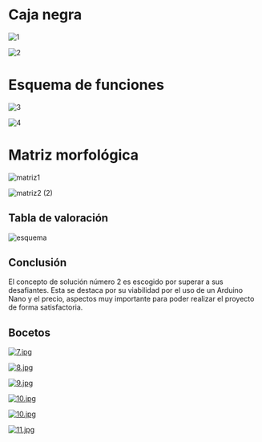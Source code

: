 # Caja negra
![1](https://github.com/user-attachments/assets/05083640-8bad-48e5-9055-a929e9ce089f)


![2](https://github.com/user-attachments/assets/fa1d8a9c-0989-44b9-b765-7c356cef49bf)



# Esquema de funciones

![3](https://github.com/user-attachments/assets/7098a531-b514-4603-8fa3-c303aa24844d)



![4](https://github.com/user-attachments/assets/7203d76d-be0d-42cc-ac6a-a61a4a07fb1f)




# Matriz morfológica
![matriz1](https://github.com/user-attachments/assets/d57ed8b1-69cb-4832-bddf-a436ff8bb7c6)


![matriz2 (2)](https://github.com/user-attachments/assets/0eb6c50d-ede6-4c4b-8a47-93efc052c452)




## Tabla de valoración
![esquema](https://github.com/user-attachments/assets/cdb5199e-76f5-47c3-90da-72ba98040ba6)








## Conclusión
El concepto de solución número 2 es escogido por superar a sus desafiantes. Esta se destaca por su viabilidad por el uso de un Arduino Nano y el precio, aspectos muy importante para poder realizar el proyecto de forma satisfactoria.

## Bocetos
[![7.jpg](https://i.postimg.cc/jqfnzB5R/7.jpg)](https://postimg.cc/vDQmyqfK)

[![8.jpg](https://i.postimg.cc/9fSz9BH4/8.jpg)](https://postimg.cc/Ffy953Rm)

[![9.jpg](https://i.postimg.cc/zf9XvXTK/9.jpg)](https://postimg.cc/yJyzrKQ8)

[![10.jpg](https://i.postimg.cc/GpsdWw62/10.jpg)](https://postimg.cc/NyY3XVsq)

[![10.jpg](https://i.postimg.cc/0jRPCWN4/10.jpg)](https://postimg.cc/Hc2qYtX0)

[![11.jpg](https://i.postimg.cc/Wzjx3Qzs/11.jpg)](https://postimg.cc/CBPcrrb2)

